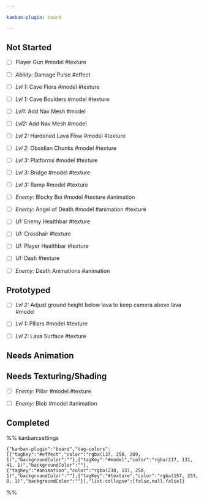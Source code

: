 ```yaml
---

kanban-plugin: board

---
```


## Not Started

- [ ] Player Gun #model #texture
- [ ] *Ability:* Damage Pulse #effect
- [ ] *Lvl 1:* Cave Flora #model #texture
- [ ] *Lvl 1:* Cave Boulders #model #texture
- [ ] *Lvl1:* Add Nav Mesh #model
- [ ] *Lvl2:* Add Nav Mesh #model
- [ ] *Lvl 2:* Hardened Lava Flow #model #texture
- [ ] *Lvl 2:* Obsidian Chunks #model #texture
- [ ] *Lvl 3:* Platforms #model #texture
- [ ] *Lvl 3:* Bridge #model #texture
- [ ] *Lvl 3:* Ramp #model #texture
- [ ] *Enemy:* Blocky Boi #model #texture #animation
- [ ] *Enemy:* Angel of Death #model #animation #texture
- [ ] *UI:* Enemy Healthbar #texture
- [ ] *UI:* Crosshair #texture
- [ ] *UI:* Player Healthbar #texture
- [ ] *UI:* Dash #texture
- [ ] *Enemy:* Death Animations #animation


## Prototyped

- [ ] *Lvl 2:* Adjust ground height below lava to keep camera above lava #model
- [ ] *Lvl 1:* Pillars #model #texture
- [ ] *Lvl 2:* Lava Surface #texture


## Needs Animation



## Needs Texturing/Shading

- [ ] *Enemy:* Pillar #model #texture
- [ ] *Enemy:* Blob #model #animation


## Completed





%% kanban:settings
```
{"kanban-plugin":"board","tag-colors":[{"tagKey":"#effect","color":"rgba(137, 250, 209, 1)","backgroundColor":""},{"tagKey":"#model","color":"rgba(217, 131, 41, 1)","backgroundColor":""},{"tagKey":"#animation","color":"rgba(238, 137, 250, 1)","backgroundColor":""},{"tagKey":"#texture","color":"rgba(157, 253, 0, 1)","backgroundColor":""}],"list-collapse":[false,null,false]}
```
%%